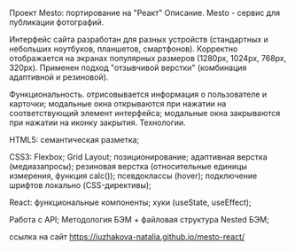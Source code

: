 Проект Mesto: портирование на "Реакт"
Описание.
Mesto - сервис для публикации фотографий.

Интерфейс сайта разработан для разных устройств (стандартных и небольших ноутбуков, планшетов, смартфонов). Корректно отображается на экранах популярных размеров (1280px, 1024px, 768px, 320px). Применен подход "отзывчивой верстки" (комбинация адаптивной и резиновой).

Функциональность.
отрисовывается информация о пользователе и карточки;
модальные окна открываются при нажатии на соответствующий элемент интерфейса;
модальные окна закрываются при нажатии на иконку закрытия.
Технологии.

HTML5:
 семантическая разметка;

CSS3:
 Flexbox;
 Grid Layout;
 позиционирование;
 адаптивная верстка (медиазапросы);
 резиновая верстка (относительные единицы измерения, функция calc());
 псевдоклассы (hover);
 подключение шрифтов локально (CSS-директивы);

React:
 функциональные компоненты;
 хуки (useState, useEffect);
 
Работа с API;
Методология БЭМ + файловая структура Nested БЭМ;

ссылка на сайт https://iuzhakova-natalia.github.io/mesto-react/